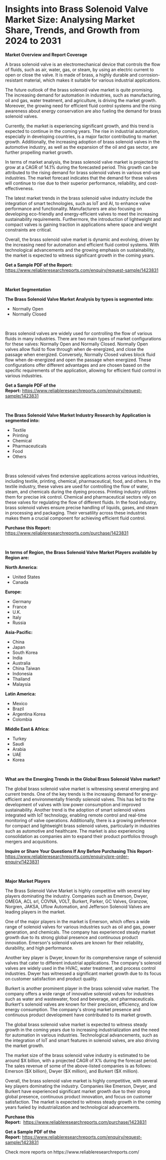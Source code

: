 <p><h1>Insights into Brass Solenoid Valve Market Size: Analysing Market Share, Trends, and Growth from 2024 to 2031</h1></p><p><strong>Market Overview and Report Coverage</strong></p>
<p><p>A brass solenoid valve is an electromechanical device that controls the flow of fluids, such as air, water, gas, or steam, by using an electric current to open or close the valve. It is made of brass, a highly durable and corrosion-resistant material, which makes it suitable for various industrial applications.</p><p>The future outlook of the brass solenoid valve market is quite promising. The increasing demand for automation in industries, such as manufacturing, oil and gas, water treatment, and agriculture, is driving the market growth. Moreover, the growing need for efficient fluid control systems and the rising awareness about energy conservation are also fueling the demand for brass solenoid valves.</p><p>Currently, the market is experiencing significant growth, and this trend is expected to continue in the coming years. The rise in industrial automation, especially in developing countries, is a major factor contributing to market growth. Additionally, the increasing adoption of brass solenoid valves in the automotive industry, as well as the expansion of the oil and gas sector, are further propelling market growth.</p><p>In terms of market analysis, the brass solenoid valve market is projected to grow at a CAGR of 14.1% during the forecasted period. This growth can be attributed to the rising demand for brass solenoid valves in various end-use industries. The market forecast indicates that the demand for these valves will continue to rise due to their superior performance, reliability, and cost-effectiveness.</p><p>The latest market trends in the brass solenoid valve industry include the integration of smart technologies, such as IoT and AI, to enhance valve performance and functionality. Manufacturers are also focusing on developing eco-friendly and energy-efficient valves to meet the increasing sustainability requirements. Furthermore, the introduction of lightweight and compact valves is gaining traction in applications where space and weight constraints are critical.</p><p>Overall, the brass solenoid valve market is dynamic and evolving, driven by the increasing need for automation and efficient fluid control systems. With technological advancements and the growing emphasis on sustainability, the market is expected to witness significant growth in the coming years.</p></p>
<p><strong>Get a Sample PDF of the Report:</strong> <a href="https://www.reliableresearchreports.com/enquiry/request-sample/1423831">https://www.reliableresearchreports.com/enquiry/request-sample/1423831</a></p>
<p>&nbsp;</p>
<p><strong>Market Segmentation</strong></p>
<p><strong>The Brass Solenoid Valve Market Analysis by types is segmented into:</strong></p>
<p><ul><li>Normally Open</li><li>Normally Closed</li></ul></p>
<p>&nbsp;</p>
<p><p>Brass solenoid valves are widely used for controlling the flow of various fluids in many industries. There are two main types of market configurations for these valves: Normally Open and Normally Closed. Normally Open valves allow fluid to flow through when de-energized, and close the passage when energized. Conversely, Normally Closed valves block fluid flow when de-energized and open the passage when energized. These configurations offer different advantages and are chosen based on the specific requirements of the application, allowing for efficient fluid control in various industries.</p></p>
<p><strong>Get a Sample PDF of the Report:</strong>&nbsp;<a href="https://www.reliableresearchreports.com/enquiry/request-sample/1423831">https://www.reliableresearchreports.com/enquiry/request-sample/1423831</a></p>
<p>&nbsp;</p>
<p><strong>The Brass Solenoid Valve Market Industry Research by Application is segmented into:</strong></p>
<p><ul><li>Textile</li><li>Printing</li><li>Chemical</li><li>Pharmaceuticals</li><li>Food</li><li>Others</li></ul></p>
<p>&nbsp;</p>
<p><p>Brass solenoid valves find extensive applications across various industries, including textile, printing, chemical, pharmaceutical, food, and others. In the textile industry, these valves are used for controlling the flow of water, steam, and chemicals during the dyeing process. Printing industry utilizes them for precise ink control. Chemical and pharmaceutical sectors rely on these valves for regulating the flow of different fluids. In the food industry, brass solenoid valves ensure precise handling of liquids, gases, and steam in processing and packaging. Their versatility across these industries makes them a crucial component for achieving efficient fluid control.</p></p>
<p><strong>Purchase this Report:</strong>&nbsp; <a href="https://www.reliableresearchreports.com/purchase/1423831">https://www.reliableresearchreports.com/purchase/1423831</a></p>
<p>&nbsp;</p>
<p><strong>In terms of Region, the Brass Solenoid Valve Market Players available by Region are:</strong></p>
<p>
    <p> <strong> North America: </strong>
        <ul>
            <li>United States</li>
            <li>Canada</li>
        </ul>
        </p> 
    <p> <strong> Europe: </strong>
        <ul>
            <li>Germany</li>
            <li>France</li>
            <li>U.K.</li>
            <li>Italy</li>
            <li>Russia</li>
        </ul>
        </p> 
    <p> <strong> Asia-Pacific: </strong>
        <ul>
            <li>China</li>
            <li>Japan</li>
            <li>South Korea</li>
            <li>India</li>
            <li>Australia</li>
            <li>China Taiwan</li>
            <li>Indonesia</li>
            <li>Thailand</li>
            <li>Malaysia</li>
        </ul>
        </p> 
    <p> <strong> Latin America: </strong>
        <ul>
            <li>Mexico</li>
            <li>Brazil</li>
            <li>Argentina Korea</li>
            <li>Colombia</li>
        </ul>
        </p> 
    <p> <strong> Middle East & Africa: </strong>
        <ul>
            <li>Turkey</li>
            <li>Saudi</li>
            <li>Arabia</li>
            <li>UAE</li>
            <li>Korea</li>
        </ul>
    </p>
    </p>
<p>&nbsp;</p>
<p><strong>What are the Emerging Trends in the Global Brass Solenoid Valve market?</strong></p>
<p><p>The global brass solenoid valve market is witnessing several emerging and current trends. One of the key trends is the increasing demand for energy-efficient and environmentally friendly solenoid valves. This has led to the development of valves with low power consumption and improved sustainability. Another trend is the adoption of smart solenoid valves integrated with IoT technology, enabling remote control and real-time monitoring of valve operations. Additionally, there is a growing preference for compact and lightweight brass solenoid valves, particularly in industries such as automotive and healthcare. The market is also experiencing consolidation as companies aim to expand their product portfolios through mergers and acquisitions.</p></p>
<p><strong>Inquire or Share Your Questions If Any Before Purchasing This Report</strong>- <a href="https://www.reliableresearchreports.com/enquiry/pre-order-enquiry/1423831">https://www.reliableresearchreports.com/enquiry/pre-order-enquiry/1423831</a></p>
<p>&nbsp;</p>
<p><strong>Major Market Players</strong></p>
<p><p>The Brass Solenoid Valve Market is highly competitive with several key players dominating the industry. Companies such as Emerson, Dwyer, OMEGA, ACL srl, COVNA, VOLT, Burkert, Parker, GC Valves, Granzow, Norgren, JAKSA, Uflow Automation, and Jefferson Solenoid Valves are leading players in the market.</p><p>One of the major players in the market is Emerson, which offers a wide range of solenoid valves for various industries such as oil and gas, power generation, and chemicals. The company has experienced steady market growth due to its strong global presence and continuous product innovation. Emerson's solenoid valves are known for their reliability, durability, and high performance.</p><p>Another key player is Dwyer, known for its comprehensive range of solenoid valves that cater to different industrial applications. The company's solenoid valves are widely used in the HVAC, water treatment, and process control industries. Dwyer has witnessed a significant market growth due to its focus on customer satisfaction and product quality.</p><p>Burkert is another prominent player in the brass solenoid valve market. The company offers a wide range of innovative solenoid valves for industries such as water and wastewater, food and beverage, and pharmaceuticals. Burkert's solenoid valves are known for their precision, efficiency, and low energy consumption. The company's strong market presence and continuous product development have contributed to its market growth.</p><p>The global brass solenoid valve market is expected to witness steady growth in the coming years due to increasing industrialization and the need for automation in various industries. Technological advancements, such as the integration of IoT and smart features in solenoid valves, are also driving the market growth.</p><p>The market size of the brass solenoid valve industry is estimated to be around $X billion, with a projected CAGR of X% during the forecast period. The sales revenue of some of the above-listed companies is as follows: Emerson ($X billion), Dwyer ($X million), and Burkert ($X million).</p><p>Overall, the brass solenoid valve market is highly competitive, with several key players dominating the industry. Companies like Emerson, Dwyer, and Burkert have experienced significant market growth due to their strong global presence, continuous product innovation, and focus on customer satisfaction. The market is expected to witness steady growth in the coming years fueled by industrialization and technological advancements.</p></p>
<p><strong>Purchase this Report:</strong>&nbsp;&nbsp;<a href="https://www.reliableresearchreports.com/purchase/1423831">https://www.reliableresearchreports.com/purchase/1423831</a></p>
<p></p>
<p><strong>Get a Sample PDF of the Report:</strong>&nbsp;<a href="https://www.reliableresearchreports.com/enquiry/request-sample/1423831">https://www.reliableresearchreports.com/enquiry/request-sample/1423831</a></p>
<p>Check more reports on https://www.reliableresearchreports.com/</p>